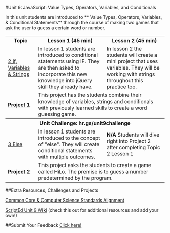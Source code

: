 #Unit 9: JavaScript: Value Types, Operators, Variables, and Conditionals

In this unit students are introduced to ** Value Types, Operators, Variables, & Conditional Statements** through the course of making two games that ask the user to guess a certain word or number.
<table>
<tr>
	<th>Topic</th>
	<th>Lesson 1 (45 min)</th>
	<th>Lesson 2 (45 min)</th>
</tr>
<tr>
	<td><a href="topics/topic1">2 If, Variables & Strings</a></td>
	<td>In lesson 1 students are introduced to conditional statements using IF. They are then asked to incorporate this new knowledge into jQuery skill they already have.   </td>
	<td>In lesson 2 the students will create a mini project that uses variables. They will be working with strings throughout this practice too.</td>
</tr>
<tr>
	<td><strong><a href="projects/project1">Project 1</a></strong></td>
	<td colspan="2">This project has the students combine their knowledge of variables, strings and conditionals with previously learned skills to create a word guessing game.</td>
</tr>
<tr>
	<th align="center" colspan="3">Unit Challenge: hr.gs/unit9challenge </th>
</tr>
<tr>
	<td><a href="topics/topic2">3 Else</a></td>
	<td>In lesson 1 students are introduced to the concept of "else". They will create conditional statements with multiple outcomes.  </td>
	<td><strong>N/A</strong> Students will dive right into Project 2 after completing Topic 2 Lesson 1 </td>
</tr>
<tr>
	<td><strong><a href="projects/project2">Project 2</a></strong></td>
	<td colspan="2">This project asks the students to create a game called HiLo. The premise is to guess a number predetermined by the program.</td>
</tr>


</table>


##Extra Resources, Challenges and Projects


[Common Core & Computer Science Standards Alignment](csStandards.md)


<a href="https://github.com/ScriptEdcurriculum/curriculum2016/wiki/foundationsCourse#unit-9-conditionals-variables--strings">ScriptEd Unit 9 Wiki</a> (check this out for additional resources and add your own!)

##Submit Your Feedback
<a href="https://docs.google.com/forms/d/e/1FAIpQLSfx0wkLyw_jSOhWR2yY8GTR8TV2NXYZc40us7aPHnl9bO6WAQ/viewform">Click here!</a>

